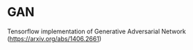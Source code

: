 # GAN
Tensorflow implementation of Generative Adversarial Network (https://arxiv.org/abs/1406.2661)
